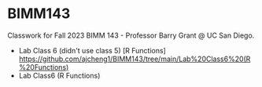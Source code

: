 # BIMM143
Classwork for Fall 2023 BIMM 143 - Professor Barry Grant @ UC San Diego.


- Lab Class 6 (didn't use class 5) [R Functions]  https://github.com/ajcheng1/BIMM143/tree/main/Lab%20Class6%20(R%20Functions) 
- Lab Class6 (R Functions)
  
